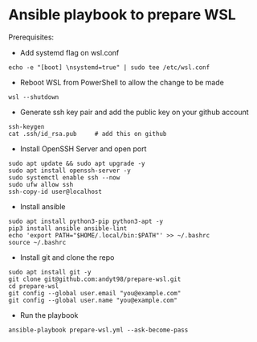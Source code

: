 # Ansible playbook to prepare WSL

Prerequisites:
- Add systemd flag on wsl.conf
```
echo -e "[boot] \nsystemd=true" | sudo tee /etc/wsl.conf
```
- Reboot WSL from PowerShell to allow the change to be made 
```
wsl --shutdown
```
- Generate ssh key pair and add the public key on your github account
```
ssh-keygen
cat .ssh/id_rsa.pub     # add this on github
```
- Install OpenSSH Server and open port 
```
sudo apt update && sudo apt upgrade -y
sudo apt install openssh-server -y
sudo systemctl enable ssh --now
sudo ufw allow ssh
ssh-copy-id user@localhost
```
- Install ansible
```
sudo apt install python3-pip python3-apt -y 
pip3 install ansible ansible-lint 
echo 'export PATH="$HOME/.local/bin:$PATH"' >> ~/.bashrc
source ~/.bashrc
```
- Install git and clone the repo
```
sudo apt install git -y
git clone git@github.com:andyt98/prepare-wsl.git
cd prepare-wsl
git config --global user.email "you@example.com"
git config --global user.name "you@example.com"
```
- Run the playbook
```
ansible-playbook prepare-wsl.yml --ask-become-pass
```